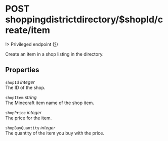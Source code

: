 # <span class="badge badge-light">POST</span> <span class="badge badge-light">shoppingdistrictdirectory/$shopId/create/item</span>

!> Privileged endpoint ([?](privileged.md))

Create an item in a shop listing in the directory.

## Properties

`shopId` *integer*  
The ID of the shop.

`shopItem` *string*  
The Minecraft item name of the shop item.

`shopPrice` *integer*  
The price for the item.

`shopBuyQuantity` *integer*  
The quantity of the item you buy with the price.

